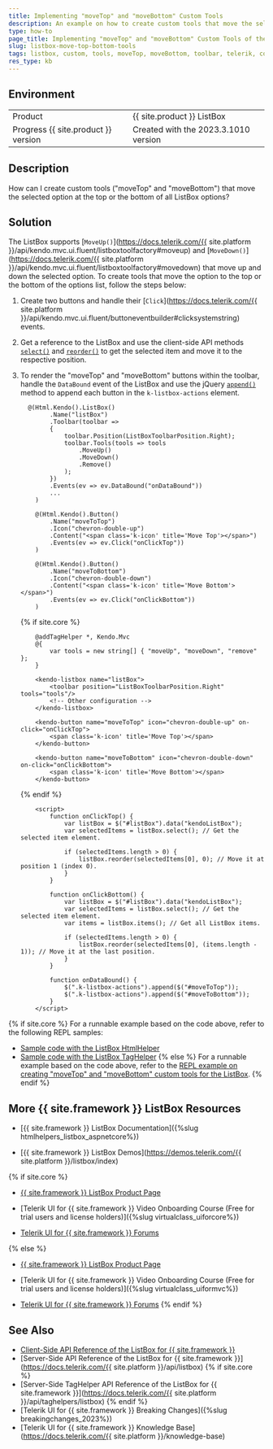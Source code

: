 ```yaml
---
title: Implementing "moveTop" and "moveBottom" Custom Tools
description: An example on how to create custom tools that move the selected item to the top or the bottom of the options when using the Telerik UI for {{ site.framework }} ListBox.
type: how-to
page_title: Implementing "moveTop" and "moveBottom" Custom Tools of the ListBox
slug: listbox-move-top-bottom-tools
tags: listbox, custom, tools, moveTop, moveBottom, toolbar, telerik, core, mvc
res_type: kb
---
```


## Environment

<table>
 <tr>
  <td>Product</td>
  <td>{{ site.product }} ListBox</td>
 </tr>
 <tr>
  <td>Progress {{ site.product }} version</td>
  <td>Created with the 2023.3.1010 version</td>
 </tr>
</table>

## Description

How can I create custom tools ("moveTop" and "moveBottom") that move the selected option at the top or the bottom of all ListBox options?

## Solution

The ListBox supports [`MoveUp()`](https://docs.telerik.com/{{ site.platform }}/api/kendo.mvc.ui.fluent/listboxtoolfactory#moveup) and [`MoveDown()`](https://docs.telerik.com/{{ site.platform }}/api/kendo.mvc.ui.fluent/listboxtoolfactory#movedown) that move up and down the selected option. To create tools that move the option to the top or the bottom of the options list, follow the steps below:

1. Create two buttons and handle their [`Click`](https://docs.telerik.com/{{ site.platform }}/api/kendo.mvc.ui.fluent/buttoneventbuilder#clicksystemstring) events.
1. Get a reference to the ListBox and use the client-side API methods [`select()`](https://docs.telerik.com/kendo-ui/api/javascript/ui/listbox/methods/select) and [`reorder()`](https://docs.telerik.com/kendo-ui/api/javascript/ui/listbox/methods/reorder) to get the selected item and move it to the respective position.
1. To render the "moveTop" and "moveBottom" buttons within the toolbar, handle the `DataBound` event of the ListBox and use the jQuery [`append()`](https://api.jquery.com/append/) method to append each button in the `k-listbox-actions` element.

    ```HtmlHelper
      @(Html.Kendo().ListBox()
            .Name("listBox")
            .Toolbar(toolbar =>
            {
                toolbar.Position(ListBoxToolbarPosition.Right);
                toolbar.Tools(tools => tools
                    .MoveUp()
                    .MoveDown()
                    .Remove()
                );
            })
            .Events(ev => ev.DataBound("onDataBound"))
            ...
        )

        @(Html.Kendo().Button()
            .Name("moveToTop")
            .Icon("chevron-double-up")
            .Content("<span class='k-icon' title='Move Top'></span>")
            .Events(ev => ev.Click("onClickTop"))
        )

        @(Html.Kendo().Button()
            .Name("moveToBottom")
            .Icon("chevron-double-down")
            .Content("<span class='k-icon' title='Move Bottom'></span>")
            .Events(ev => ev.Click("onClickBottom"))
        )
    ```
    {% if site.core %}
    ```TagHelper
        @addTagHelper *, Kendo.Mvc
        @{
            var tools = new string[] { "moveUp", "moveDown", "remove" };
        }

        <kendo-listbox name="listBox">
            <toolbar position="ListBoxToolbarPosition.Right" tools="tools"/>
            <!-- Other configuration -->
        </kendo-listbox>

        <kendo-button name="moveToTop" icon="chevron-double-up" on-click="onClickTop">
            <span class='k-icon' title='Move Top'></span>
        </kendo-button>

        <kendo-button name="moveToBottom" icon="chevron-double-down" on-click="onClickBottom">
            <span class='k-icon' title='Move Bottom'></span>
        </kendo-button>
    ```
    {% endif %}
    ```Script
        <script>
            function onClickTop() {
                var listBox = $("#listBox").data("kendoListBox");
                var selectedItems = listBox.select(); // Get the selected item element.

                if (selectedItems.length > 0) {
                    listBox.reorder(selectedItems[0], 0); // Move it at position 1 (index 0).
                }
            }

            function onClickBottom() {
                var listBox = $("#listBox").data("kendoListBox");
                var selectedItems = listBox.select(); // Get the selected item element.
                var items = listBox.items(); // Get all ListBox items.

                if (selectedItems.length > 0) {
                    listBox.reorder(selectedItems[0], (items.length - 1)); // Move it at the last position.
                }
            }

            function onDataBound() {
                $(".k-listbox-actions").append($("#moveToTop"));
                $(".k-listbox-actions").append($("#moveToBottom"));
            }
        </script>
    ```

{% if site.core %}
For a runnable example based on the code above, refer to the following REPL samples:

* [Sample code with the ListBox HtmlHelper](https://netcorerepl.telerik.com/wdvOwZkB33pJMjAn16)
* [Sample code with the ListBox TagHelper](https://netcorerepl.telerik.com/QxbYGZYh37p6TeCB04)
{% else %}
For a runnable example based on the code above, refer to the [REPL example on creating "moveTop" and "moveBottom" custom tools for the ListBox](https://netcorerepl.telerik.com/wdvOwZkB33pJMjAn16).
{% endif %}

## More {{ site.framework }} ListBox Resources

* [{{ site.framework }} ListBox Documentation]({%slug htmlhelpers_listbox_aspnetcore%})

* [{{ site.framework }} ListBox Demos](https://demos.telerik.com/{{ site.platform }}/listbox/index)

{% if site.core %}
* [{{ site.framework }} ListBox Product Page](https://www.telerik.com/aspnet-core-ui/listbox)

* [Telerik UI for {{ site.framework }} Video Onboarding Course (Free for trial users and license holders)]({%slug virtualclass_uiforcore%})

* [Telerik UI for {{ site.framework }} Forums](https://www.telerik.com/forums/aspnet-core-ui)

{% else %}
* [{{ site.framework }} ListBox Product Page](https://www.telerik.com/aspnet-mvc/listbox)

* [Telerik UI for {{ site.framework }} Video Onboarding Course (Free for trial users and license holders)]({%slug virtualclass_uiformvc%})

* [Telerik UI for {{ site.framework }} Forums](https://www.telerik.com/forums/aspnet-mvc)
{% endif %}

## See Also

* [Client-Side API Reference of the ListBox for {{ site.framework }}](https://docs.telerik.com/kendo-ui/api/javascript/ui/listbox)
* [Server-Side API Reference of the ListBox for {{ site.framework }}](https://docs.telerik.com/{{ site.platform }}/api/listbox)
{% if site.core %}
* [Server-Side TagHelper API Reference of the ListBox for {{ site.framework }}](https://docs.telerik.com/{{ site.platform }}/api/taghelpers/listbox)
{% endif %}
* [Telerik UI for {{ site.framework }} Breaking Changes]({%slug breakingchanges_2023%})
* [Telerik UI for {{ site.framework }} Knowledge Base](https://docs.telerik.com/{{ site.platform }}/knowledge-base)

